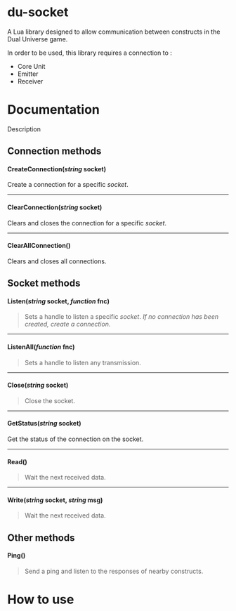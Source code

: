 <!-- Introduction -->
# du-socket
A Lua library designed to allow communication between constructs in the Dual Universe game.

In order to be used, this library requires a connection to :
 - Core Unit
 - Emitter
 - Receiver

<!--List of methods and explanation -->
# Documentation
Description
## Connection methods
#### CreateConnection(*string* socket)
Create a connection for a specific *socket*.

------------
#### ClearConnection(*string* socket)
Clears and closes the connection for a specific *socket*.

------------
#### ClearAllConnection()
Clears and closes all connections.

## Socket methods
#### Listen(*string* socket, *function* fnc)
> Sets a handle to listen a specific *socket*.
_If no connection has been created, create a connection._

------------
#### ListenAll(*function* fnc)
> Sets a handle to listen any transmission.

------------
#### Close(*string* socket)
> Close the socket.

------------
#### GetStatus(*string* socket)
Get the status of the connection on the socket.

------------
#### Read()
> Wait the next received data.

------------
#### Write(*string* socket, *string* msg)
> Wait the next received data.




## Other methods
#### Ping()
> Send a ping and listen to the responses of nearby constructs.


<!-- How to use -->
# How to use
